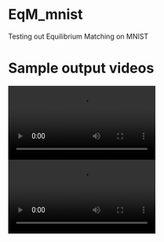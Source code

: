 # EqM_mnist
Testing out Equilibrium Matching on MNIST

# Sample output videos
<video src="output/optimization_path_1.mp4" controls></video>
<video src="output/optimization_path_8.mp4" controls></video>